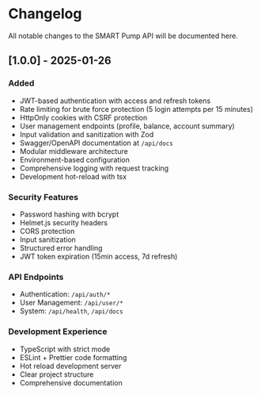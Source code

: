 # Changelog

All notable changes to the SMART Pump API will be documented here.

## [1.0.0] - 2025-01-26

### Added

- JWT-based authentication with access and refresh tokens
- Rate limiting for brute force protection (5 login attempts per 15 minutes)
- HttpOnly cookies with CSRF protection
- User management endpoints (profile, balance, account summary)
- Input validation and sanitization with Zod
- Swagger/OpenAPI documentation at `/api/docs`
- Modular middleware architecture
- Environment-based configuration
- Comprehensive logging with request tracking
- Development hot-reload with tsx

### Security Features

- Password hashing with bcrypt
- Helmet.js security headers
- CORS protection
- Input sanitization
- Structured error handling
- JWT token expiration (15min access, 7d refresh)

### API Endpoints

- Authentication: `/api/auth/*`
- User Management: `/api/user/*`
- System: `/api/health`, `/api/docs`

### Development Experience

- TypeScript with strict mode
- ESLint + Prettier code formatting
- Hot reload development server
- Clear project structure
- Comprehensive documentation
